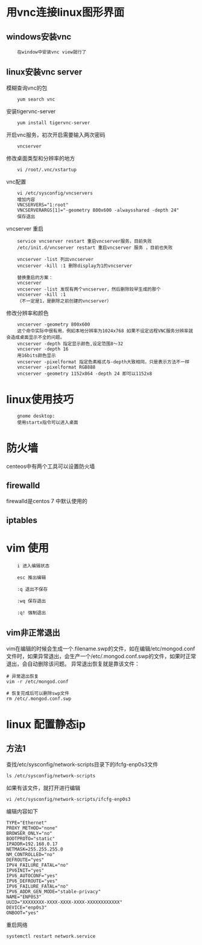 # 用vnc连接linux图形界面
## windows安装vnc

        在window中安装vnc view就行了
## linux安装vnc server
模糊查询vnc的包

        yum search vnc 

安装tigervnc-server

        yum install tigervnc-server 

开启vnc服务，初次开启需要输入两次密码

        vncserver

修改桌面类型和分辨率的地方

        vi /root/.vnc/xstartup 
vnc配置

        vi /etc/sysconfig/vncservers
        增加内容
        VNCSERVERS="1:root"
        VNCSERVERARGS[1]="-geometry 800x600 -alwaysshared -depth 24"
        保存退出
vncserver 重启

        service vncserver restart 重启vncserver服务，目前失败
        /etc/init.d/vncserver restart 重启vncserver 服务 ，目前也失败

        vncserver -list 列出vncserver
        vncserver -kill :1 删除display为1的vncserver

        替换重启的方案：
        vncserver 
        vncserver -list 发现有两个vncserver，然后删除较早生成的那个
        vncserver -kill :1
        （不一定是1，是删除之前创建的vncserver）

修改分辨率和颜色

        vncserver -geometry 800x600
        这个命令实际中很有用，例如本地分辨率为1024x768 如果不设定远程VNC服务分辨率就会造成桌面显示不全的问题。
        vncserver -depth 指定显示颜色,设定范围8～32
        vncserver -depth 16
        用16bits颜色显示
        vncserver -pixelformat 指定色素格式与-depth大致相同，只是表示方法不一样
        vncserver -pixelformat RGB888
        vncserver -geometry 1152x864 -depth 24 即可以1152x8




# linux使用技巧
        gnome desktop:
        使用startx指令可以进入桌面
# 防火墙
centeos中有两个工具可以设置防火墙
## firewalld 
firewalld是centos 7 中默认使用的
## iptables


# vim 使用

        i 进入编辑状态

        esc 推出编辑

        :q 退出不保存

        :wq 保存退出

        :q! 强制退出
## vim非正常退出
vim在编辑的时候会生成一个.filename.swp的文件，如在编辑/etc/mongod.conf文件时，如果异常退出，会生产一个/etc/.mongod.conf.swp的文件，如果时正常退出，会自动删除该问题。
异常退出恢复就是靠该文件：
```vim shell
# 异常退出恢复
vim -r /etc/mongod.conf

# 恢复完成后可以删除swp文件
rm /etc/.mongod.conf.swp
```


# linux 配置静态ip
## 方法1
查找/etc/sysconfig/network-scripts目录下的ifcfg-enp0s3文件
````vim shell
ls /etc/sysconfig/network-scripts
````
如果有该文件，就打开进行编辑
```vim shell
vi /etc/sysconfig/network-scripts/ifcfg-enp0s3
```
编辑内容如下
```vim shell
TYPE="Ethernet"
PROXY_METHOD="none"
BROWSER_ONLY="no"
BOOTPROTO="static"
IPADDR=192.168.0.17
NETMASK=255.255.255.0
NM_CONTROLLED="no"
DEFROUTE="yes"
IPV4_FAILURE_FATAL="no"
IPV6INIT="yes"
IPV6_AUTOCONF="yes"
IPV6_DEFROUTE="yes"
IPV6_FAILURE_FATAL="no"
IPV6_ADDR_GEN_MODE="stable-privacy"
NAME="ENP0S3"
UUID="XXXXXXXX-XXXX-XXXX-XXXX-XXXXXXXXXXXX"
DEVICE="enp0s3"
ONBOOT="yes"
```

重启网络
```vim shell
systemctl restart network.service
```


